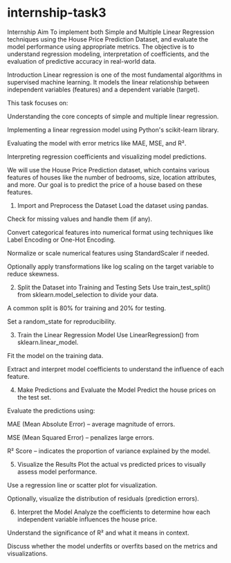 # internship-task3
Internship
 Aim
To implement both Simple and Multiple Linear Regression techniques using the House Price Prediction Dataset, and evaluate the model performance using appropriate metrics. The objective is to understand regression modeling, interpretation of coefficients, and the evaluation of predictive accuracy in real-world data.

 Introduction
Linear regression is one of the most fundamental algorithms in supervised machine learning. It models the linear relationship between independent variables (features) and a dependent variable (target).

This task focuses on:

Understanding the core concepts of simple and multiple linear regression.

Implementing a linear regression model using Python's scikit-learn library.

Evaluating the model with error metrics like MAE, MSE, and R².

Interpreting regression coefficients and visualizing model predictions.

We will use the House Price Prediction dataset, which contains various features of houses like the number of bedrooms, size, location attributes, and more. Our goal is to predict the price of a house based on these features.


1. Import and Preprocess the Dataset
Load the dataset using pandas.

Check for missing values and handle them (if any).

Convert categorical features into numerical format using techniques like Label Encoding or One-Hot Encoding.

Normalize or scale numerical features using StandardScaler if needed.

Optionally apply transformations like log scaling on the target variable to reduce skewness.

2. Split the Dataset into Training and Testing Sets
Use train_test_split() from sklearn.model_selection to divide your data.

A common split is 80% for training and 20% for testing.

Set a random_state for reproducibility.

3. Train the Linear Regression Model
Use LinearRegression() from sklearn.linear_model.

Fit the model on the training data.

Extract and interpret model coefficients to understand the influence of each feature.

4. Make Predictions and Evaluate the Model
Predict the house prices on the test set.

Evaluate the predictions using:

MAE (Mean Absolute Error) – average magnitude of errors.

MSE (Mean Squared Error) – penalizes large errors.

R² Score – indicates the proportion of variance explained by the model.

5. Visualize the Results
Plot the actual vs predicted prices to visually assess model performance.

Use a regression line or scatter plot for visualization.

Optionally, visualize the distribution of residuals (prediction errors).

6. Interpret the Model
Analyze the coefficients to determine how each independent variable influences the house price.

Understand the significance of R² and what it means in context.

Discuss whether the model underfits or overfits based on the metrics and visualizations.
